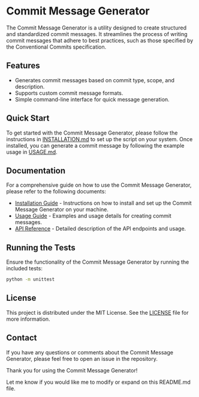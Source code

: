 
# Commit Message Generator

The Commit Message Generator is a utility designed to create structured and standardized commit messages. It streamlines the process of writing commit messages that adhere to best practices, such as those specified by the Conventional Commits specification.

## Features

- Generates commit messages based on commit type, scope, and description.
- Supports custom commit message formats. 
- Simple command-line interface for quick message generation.

## Quick Start

To get started with the Commit Message Generator, please follow the instructions in [INSTALLATION.md](INSTALLATION.md) to set up the script on your system. Once installed, you can generate a commit message by following the example usage in [USAGE.md](USAGE.md).

## Documentation

For a comprehensive guide on how to use the Commit Message Generator, please refer to the following documents:

- [Installation Guide](./docs/INSTALLATION.md) - Instructions on how to install and set up the Commit Message Generator on your machine.
- [Usage Guide](./docs/USAGE.md) - Examples and usage details for creating commit messages. 
- [API Reference](./docs/API_REFERENCE.md) - Detailed description of the API endpoints and usage.

## Running the Tests

Ensure the functionality of the Commit Message Generator by running the included tests:

```bash
python -m unittest
```

## License

This project is distributed under the MIT License. See the [LICENSE](LICENSE) file for more information.

## Contact 

If you have any questions or comments about the Commit Message Generator, please feel free to open an issue in the repository.

Thank you for using the Commit Message Generator!

Let me know if you would like me to modify or expand on this README.md file.
